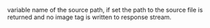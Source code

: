 variable name of the source path, if set the path to the source file is returned and no image tag is written to response stream.